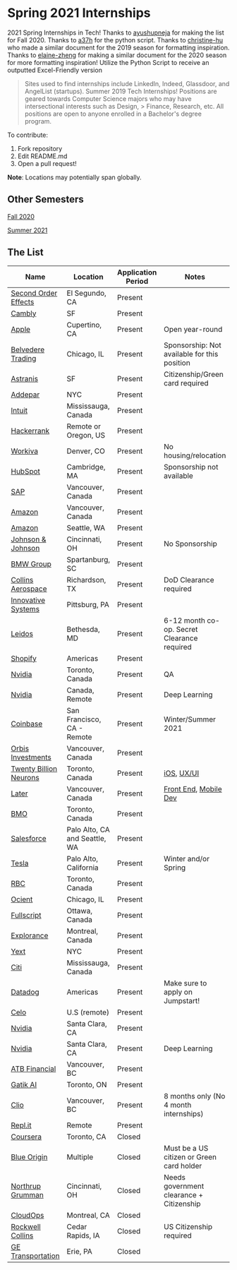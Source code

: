 ﻿# Spring 2021 Internships
2021 Spring Internships in Tech! Thanks to [ayushupneja](https://github.com/ayushupneja/fall2020internships) for making the list for Fall 2020. Thanks to [a37h](github.com/a37h) for the python script. Thanks to [christine-hu](https://github.com/christine-hu/summer-2019-internships) who made a similar document for the 2019 season for formatting inspiration. Thanks to [elaine-zheng](https://github.com/elaine-zheng/summer2020internships) for making a similar document for the 2020 season for more formatting inspiration! Utilize the Python Script to receive an outputted Excel-Friendly version

> Sites used to find internships include LinkedIn, Indeed, Glassdoor, and AngelList (startups).
Summer 2019 Tech Internships!
> Positions are geared towards Computer Science majors who may have intersectional interests such as Design, > Finance, Research, etc. All positions are open to anyone enrolled in a Bachelor's degree program.

To contribute:
 1. Fork repository
 2. Edit README.md
 3. Open a pull request!

 **Note**: Locations may potentially span globally.


## Other Semesters

[Fall 2020](https://github.com/ayushupneja/fall2020internships)

[Summer 2021](https://github.com/Pitt-CSC/Summer2021-Internships)



## The List

| Name  |  Location |  Application Period |  Notes |
|---|---|---|--|
|  [Second Order Effects](https://soeffects.com/careers/?gh_jid=4103302003&gh_src=1215890d3us) | El Segundo, CA | Present | |
|  [Cambly](https://www.linkedin.com/jobs/view/software-engineering-intern-winter-spring-2021-at-cambly-inc-1828003093/) | SF | Present | |
|  [Apple](https://jobs.apple.com/en-us/details/200180413/software-engineering-internship?team=STDNT) | Cupertino, CA | Present | Open year-round |
|  [Belvedere Trading](http://belvederetrading.applicantstack.com/x/detail/a2sa4x0l1nco/aad1) | Chicago, IL | Present | Sponsorship: Not available for this position |
|  [Astranis](https://jobs.lever.co/astranis/d92ad6a7-7210-4027-9605-67f35a7c95c6?lever-source=Indeed) | SF | Present | Citizenship/Green card required |
|  [Addepar](https://boards.greenhouse.io/addepar1/jobs/4796909002) | NYC | Present | |  
|  [Intuit](https://jobs.intuit.com/job/-/-/27595/16929965) | Mississauga, Canada | Present | | |
|  [Hackerrank](https://www.linkedin.com/jobs/view/1959988765/) | Remote or Oregon, US | Present | |
|  [Workiva](https://workiva.wd1.myworkdayjobs.com/en-US/careers/job/Denver/Spring-2021---Software-Engineer-Intern_R380)| Denver, CO | Present | No housing/relocation | 
|  [HubSpot](https://www.hubspot.com/careers/jobs/807217?gh_jid=807217&gh_src=cifv021)| Cambridge, MA | Present | Sponsorship not available |
|  [SAP](https://jobs.sap.com/search/?createNewAlert=false&q=Intern&locationsearch=Vancouver&optionsFacetsDD_department=&optionsFacetsDD_customfield3=&optionsFacetsDD_country=)| Vancouver, Canada | Present | |
|  [Amazon](https://www.amazon.jobs/en/jobs/1246145/software-development-engineer-intern-winter-2021-canada)| Vancouver, Canada | Present | |
|  [Amazon](https://www.amazon.jobs/en-gb/jobs/1247269/2021-winter-software-development-engineer-intern-sea?cmpid=SPLICX0248M&utm_source=linkedin.com&utm_campaign=cxro&utm_medium=social_media&utm_content=job_posting&ss=paid) | Seattle, WA | Present | |
|  [Johnson & Johnson](https://www.linkedin.com/jobs/view/software-engineering-co-op-spring-2021-at-johnson-johnson-1985239276/?utm_campaign=google_jobs_apply&utm_source=google_jobs_apply&utm_medium=organic) | Cincinnati, OH | Present| No Sponsorship | 
|  [BMW Group](https://www.bmwgroup.jobs/us/en/jobfinder/job-description.200002FB.US.Spartanburg-SouthCarolina.InformationTechnology.html) | Spartanburg, SC | Present | | 
|  [Collins Aerospace](https://www.linkedin.com/jobs/view/software-engineering-co-op-spring-summer-2021-at-collins-aerospace-2001893026/?utm_campaign=google_jobs_apply&utm_source=google_jobs_apply&utm_medium=organic) | Richardson, TX | Present | DoD Clearance required |
|  [Innovative Systems](http://career.innovativesystems.com/apply/9sdyztiZlK/InternshipCoop-Software-Engineering-Development-Spring-2021?utm_campaign=google_jobs_apply&utm_source=google_jobs_apply&utm_medium=organic) | Pittsburg, PA | Present | | 
|  [Leidos](https://www.linkedin.com/jobs/view/engineering-co-op-spring-2021-at-leidos-1975522772/?utm_campaign=google_jobs_apply&utm_source=google_jobs_apply&utm_medium=organic) | Bethesda, MD | Present | 6-12 month co-op. Secret Clearance required | 
|  [Shopify](https://www.shopify.com/careers/developer-internships-data-science-internships-winter-2021-826aeb) | Americas | Present | | 
|  [Nvidia](https://nvidia.wd5.myworkdayjobs.com/en-US/UniversityJobs/job/Canada-Toronto/Software-QA-Engineer-Intern---Spring-2021_JR1933347) | Toronto, Canada | Present | QA |
|  [Nvidia](https://nvidia.wd5.myworkdayjobs.com/en-US/UniversityJobs/job/Canada-Remote/Deep-Learning-Engineering-Intern--Content---Technology---Spring-2021_JR1933350) | Canada, Remote | Present | Deep Learning |
|  [Coinbase](https://www.coinbase.com/careers/positions/1724656) | San Francisco, CA - Remote | Present | Winter/Summer 2021 | 
|  [Orbis Investments](https://chp.tbe.taleo.net/chp03/ats/careers/v2/viewRequisition?org=ORBIS2&cws=58&rid=930) | Vancouver, Canada | Present | | 
|  [Twenty Billion Neurons](https://20bn.applytojob.com/apply/qNzoLPMDT3/Android-Developer-Intern-Coop) | Toronto, Canada | Present | [iOS](https://20bn.applytojob.com/apply/s345hno0k4/IOS-Developer-Intern-Coop), [UX/UI](https://20bn.applytojob.com/apply/yiMFQ4JneJ/UIUX-Developer-Intern-Coop) |
|  [Later](https://jobs.lever.co/later/cf7fa0af-0839-425b-af28-041c8a95ec54) | Vancouver, Canada | Present | [Front End](https://jobs.lever.co/later/67216d43-e2d6-442b-8d41-51b2dae64c7f), [Mobile Dev](https://jobs.lever.co/later/716c04fa-70d9-45f6-b142-f1dda5a4cafd) |
|  [BMO](https://bmo.wd3.myworkdayjobs.com/Campus/4/refreshFacet/318c8bb6f553100021d223d9780d30be) | Toronto, Canada | Present | |
|  [Salesforce](https://salesforce.wd1.myworkdayjobs.com/en-US/Futureforce_Internships/job/California---San-Francisco/Winter-2021-Co-op---Software-Engineer--Security-_JR69672?d=cta-hm-explore-interns-1) | Palo Alto, CA and Seattle, WA | Present | |
|  [Tesla](https://www.tesla.com/careers/job/software-integrationengineeringinternshipspring2021and-orsummer2021-68846) | Palo Alto, California | Present | Winter and/or Spring | 
|  [RBC](https://jobs.rbc.com/ca/en/job/265217/Developer-RBC-Amplify-2021) | Toronto, Canada | Present | |
|  [Ocient](http://www.ocient.com/careers?gh_jid=4105471003&gh_src=PittCSC) | Chicago, IL | Present | |
|  [Fullscript](https://naturalpartnersfullscript.bamboohr.com/jobs/view.php?id=262&source=indeed&src=indeed&postedDate=2020-08-27) | Ottawa, Canada | Present | |
|  [Explorance](https://explorance.applytojob.com/apply/ixDpOswXIt/Software-Development-Internship) | Montreal, Canada | Present | |
|  [Yext](https://boards.greenhouse.io/yext/jobs/2291674) | NYC | Present | |
|  [Citi](https://citi.avature.net/careers/ProjectDetail/Mississauga-Ontario-Canada-NAM-ICG-Technology-Summer-Production-Support-Analyst-Mississauga-2021-/11859) | Mississauga, Canada | Present | |
|  [Datadog](https://www.datadoghq.com/careers/detail/?gh_jid=2265934) | Americas | Present | Make sure to apply on Jumpstart! |
|  [Celo](https://jobs.lever.co/celo/93d056ae-349f-4699-a3b9-6ab7edaf1540) | U.S (remote) | Present | |
|  [Nvidia](https://nvidia.wd5.myworkdayjobs.com/en-US/UniversityJobs/job/US-CA-Santa-Clara/Systems-Software-Intern--Streaming-Technology---Winter-2021_JR1933544) | Santa Clara, CA | Present | |
|  [Nvidia](https://nvidia.wd5.myworkdayjobs.com/en-US/UniversityJobs/job/US-CA-Santa-Clara/Deep-Learning-Software-Intern--Autonomous-Vehicles---Winter-2021_JR1933408-1) | Santa Clara, CA | Present | Deep Learning |
|  [ATB Financial](https://apply.workable.com/atb-financial/j/6C9539DC7B/) | Vancouver, BC | Present | |
|  [Gatik AI](https://jobs.lever.co/gatik/174edfee-82f7-4f4b-9fd4-fd8fb996f6a1) | Toronto, ON | Present | |
|  [Clio](https://boards.greenhouse.io/goclio/jobs/566126) | Vancouver, BC | Present | 8 months only (No 4 month internships) | |
|  [Repl.it](https://jst.me/c6ze) | Remote | Present | |
|  [Coursera](https://jobs.lever.co/coursera/f3068d7c-e22b-4510-9622-2f54802c8c90) | Toronto, CA | Closed | |
|  [Blue Origin](https://blueorigin.wd5.myworkdayjobs.com/en-US/BlueOrigin/job/Kent-WA/Spring-2021-Internship--Engineering_R3760?mode=job&iis=Job+Board&iisn=Indeed) | Multiple | Closed | Must be a US citizen or Green card holder |
|  [Northrup Grumman](https://lensa.com/2021-spring-co-op-technical-cyber-software-cincinnati-oh-jobs/cincinnati/jd/1e1ce769ba2488a1530e5741402ed9e3?utm_campaign=google_jobs_apply&utm_source=google_jobs_apply&utm_medium=organic) | Cincinnati, OH | Closed | Needs government clearance + Citizenship | 
|  [CloudOps](https://www.linkedin.com/jobs/view/1957253149/) | Montreal, CA | Closed | |
|  [Rockwell Collins](https://jobs.aviationjobnet.com/job/2369581/software-engineer-intern-summer-2021-/?utm_campaign=google_jobs_apply&utm_source=google_jobs_apply&utm_medium=organic) | Cedar Rapids, IA | Closed | US Citizenship required | 
|  [GE Transportation](https://www.indeed.com/q-Spring-Software-Engineering-Internship-jobs.html?vjk=e7064af9e0e930e4) | Erie, PA | Closed | |
